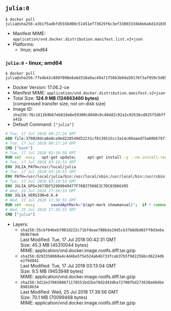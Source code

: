 ## `julia:0`

```console
$ docker pull julia@sha256:a3b1f5adbfd5558d08c51451ef73629f6c3ef33803334b8e6a6d1d103bfd0204
```

-	Manifest MIME: `application/vnd.docker.distribution.manifest.list.v2+json`
-	Platforms:
	-	linux; amd64

### `julia:0` - linux; amd64

```console
$ docker pull julia@sha256:77e4b42c8897098e8a6d310a9ac49a71f56b3b0da50176f3af959c5d657b6707
```

-	Docker Version: 17.06.2-ce
-	Manifest MIME: `application/vnd.docker.distribution.manifest.v2+json`
-	Total Size: **124.9 MB (124863460 bytes)**  
	(compressed transfer size, not on-disk size)
-	Image ID: `sha256:76c1613b9b67eb619a6e59300c8640c0c48dd2c92a1c03536cd825f5dbffa41b`
-	Default Command: `["julia"]`

```dockerfile
# Tue, 17 Jul 2018 00:27:24 GMT
ADD file:370028dca6e8ca9ed228549d52231cf8139515cc3a14c00aaed75a60b679775f in / 
# Tue, 17 Jul 2018 00:27:24 GMT
CMD ["bash"]
# Tue, 17 Jul 2018 03:10:50 GMT
RUN set -eux; 	apt-get update; 	apt-get install -y --no-install-recommends 		ca-certificates 		curl 	; 	rm -rf /var/lib/apt/lists/*
# Tue, 17 Jul 2018 03:10:53 GMT
ENV JULIA_PATH=/usr/local/julia
# Tue, 17 Jul 2018 03:10:53 GMT
ENV PATH=/usr/local/julia/bin:/usr/local/sbin:/usr/local/bin:/usr/sbin:/usr/bin:/sbin:/bin
# Tue, 17 Jul 2018 03:10:53 GMT
ENV JULIA_GPG=3673DF529D9049477F76B37566E3C7DC03D6E495
# Wed, 25 Jul 2018 17:36:33 GMT
ENV JULIA_VERSION=0.6.4
# Wed, 25 Jul 2018 17:36:55 GMT
RUN set -eux; 		savedAptMark="$(apt-mark showmanual)"; 	if ! command -v gpg > /dev/null; then 		apt-get update; 		apt-get install -y --no-install-recommends 			gnupg 			dirmngr 		; 		rm -rf /var/lib/apt/lists/*; 	fi; 		dpkgArch="$(dpkg --print-architecture)"; 	case "${dpkgArch##*-}" in 		amd64) tarArch='x86_64'; dirArch='x64'; sha256='d20e6984bcf8c3692d853a9922e2cf1de19b91201cb9e396d9264c32cebedc46' ;; 		i386) tarArch='i686'; dirArch='x86'; sha256='ab45280c799e63ab04da7a928fee79b43e41b457a6d4c48058798b9bad542688' ;; 		*) echo >&2 "error: current architecture ($dpkgArch) does not have a corresponding Julia binary release"; exit 1 ;; 	esac; 		curl -fL -o julia.tar.gz.asc "https://julialang-s3.julialang.org/bin/linux/${dirArch}/${JULIA_VERSION%[.-]*}/julia-${JULIA_VERSION}-linux-${tarArch}.tar.gz.asc"; 	curl -fL -o julia.tar.gz     "https://julialang-s3.julialang.org/bin/linux/${dirArch}/${JULIA_VERSION%[.-]*}/julia-${JULIA_VERSION}-linux-${tarArch}.tar.gz"; 		echo "${sha256} *julia.tar.gz" | sha256sum -c -; 		export GNUPGHOME="$(mktemp -d)"; 	gpg --keyserver ha.pool.sks-keyservers.net --recv-keys "$JULIA_GPG"; 	gpg --batch --verify julia.tar.gz.asc julia.tar.gz; 	command -v gpgconf > /dev/null && gpgconf --kill all; 	rm -rf "$GNUPGHOME" julia.tar.gz.asc; 		mkdir "$JULIA_PATH"; 	tar -xzf julia.tar.gz -C "$JULIA_PATH" --strip-components 1; 	rm julia.tar.gz; 		apt-mark auto '.*' > /dev/null; 	[ -z "$savedAptMark" ] || apt-mark manual $savedAptMark; 	apt-get purge -y --auto-remove -o APT::AutoRemove::RecommendsImportant=false; 		julia --version
# Wed, 25 Jul 2018 17:36:55 GMT
CMD ["julia"]
```

-	Layers:
	-	`sha256:55cbf04beb7001d222c71bfdeae780bda19d5cb37b8dbd65ff0d3e6a0b9b74e6`  
		Last Modified: Tue, 17 Jul 2018 00:42:31 GMT  
		Size: 45.3 MB (45310044 bytes)  
		MIME: application/vnd.docker.image.rootfs.diff.tar.gzip
	-	`sha256:0293350860a4c4d4be5f5e524ab4b733fcab37b5f9d2256bcd6224d6e2f9d842`  
		Last Modified: Tue, 17 Jul 2018 03:13:04 GMT  
		Size: 9.5 MB (9453948 bytes)  
		MIME: application/vnd.docker.image.rootfs.diff.tar.gzip
	-	`sha256:3d22e3766588671178551bd2ba78d2d43dba72700fbd273638a464be89018b34`  
		Last Modified: Wed, 25 Jul 2018 17:38:56 GMT  
		Size: 70.1 MB (70099468 bytes)  
		MIME: application/vnd.docker.image.rootfs.diff.tar.gzip

